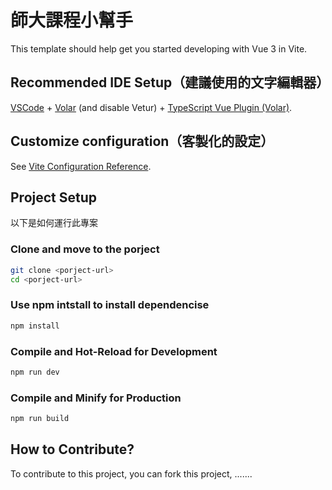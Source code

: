 # 師大課程小幫手

This template should help get you started developing with Vue 3 in Vite.

## Recommended IDE Setup（建議使用的文字編輯器）

[VSCode](https://code.visualstudio.com/) + [Volar](https://marketplace.visualstudio.com/items?itemName=Vue.volar) (and disable Vetur) + [TypeScript Vue Plugin (Volar)](https://marketplace.visualstudio.com/items?itemName=Vue.vscode-typescript-vue-plugin).

## Customize configuration（客製化的設定）

See [Vite Configuration Reference](https://vitejs.dev/config/).

## Project Setup

以下是如何運行此專案

### Clone and move to the porject
```sh
git clone <porject-url>
cd <porject-url>
```
### Use npm intstall to install dependencise
```sh
npm install
```

### Compile and Hot-Reload for Development

```sh
npm run dev
```

### Compile and Minify for Production

```sh
npm run build
```
## How to Contribute?
To contribute to this project, you can fork this project, .......
